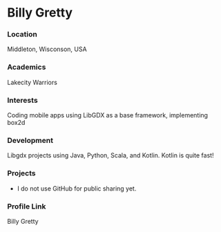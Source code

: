 # Billy Gretty

### Location

Middleton, Wisconson, USA

### Academics

Lakecity Warriors

### Interests

Coding mobile apps using LibGDX as a base framework, implementing box2d

### Development

Libgdx projects using Java, Python, Scala, and Kotlin. Kotlin is quite fast!

### Projects

- I do not use GitHub for public sharing yet.

### Profile Link

Billy Gretty
